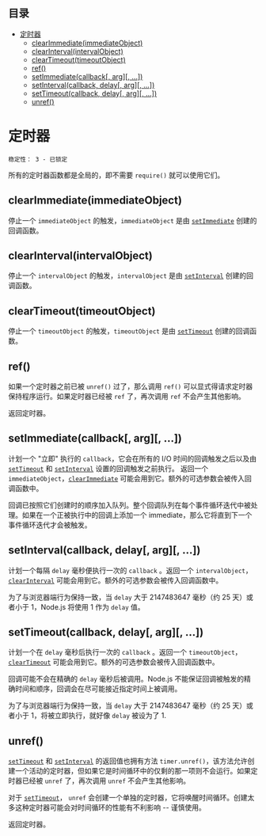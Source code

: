 ## 目录
* [定时器](#定时器)
  * [clearImmediate(immediateObject)](#clearimmediateimmediateobject)
  * [clearInterval(intervalObject)](#clearintervalintervalobject)
  * [clearTimeout(timeoutObject)](#cleartimeouttimeoutobject)
  * [ref()](#ref)
  * [setImmediate(callback[, arg][, ...])](#setimmediatecallback-arg-)
  * [setInterval(callback, delay[, arg][, ...])](#setintervalcallback-delay-arg-)
  * [setTimeout(callback, delay[, arg][, ...])](#settimeoutcallback-delay-arg-)
  * [unref()](#unref)

# 定时器

    稳定性： 3 - 已锁定

所有的定时器函数都是全局的，即不需要 `require()` 就可以使用它们。

## clearImmediate(immediateObject)

停止一个 `immediateObject` 的触发，`immediateObject` 是由 [`setImmediate`][] 创建的回调函数。

## clearInterval(intervalObject)

停止一个 `intervalObject` 的触发，`intervalObject` 是由 [`setInterval`][] 创建的回调函数。

## clearTimeout(timeoutObject)

停止一个 `timeoutObject` 的触发，`timeoutObject` 是由 [`setTimeout`][] 创建的回调函数。

## ref()

如果一个定时器之前已被 `unref()` 过了，那么调用 `ref()` 可以显式得请求定时器保持程序运行。如果定时器已经被 `ref` 了，再次调用 `ref` 不会产生其他影响。

返回定时器。

## setImmediate(callback[, arg][, ...])

计划一个 "立即" 执行的 `callback`，它会在所有的 I/O 时间的回调触发之后以及由 [`setTimeout`][] 和 [`setInterval`][] 设置的回调触发之前执行。 返回一个 `immediateObject`，[`clearImmediate`][] 可能会用到它。额外的可选参数会被传入回调函数中。

回调已按照它们创建时的顺序加入队列。整个回调队列在每个事件循环迭代中被处理。如果在一个正被执行中的回调上添加一个 immediate，那么它将直到下一个事件循环迭代才会被触发。

## setInterval(callback, delay[, arg][, ...])

计划一个每隔 `delay` 毫秒便执行一次的 `callback` 。返回一个 `intervalObject`，[`clearInterval`][] 可能会用到它。额外的可选参数会被传入回调函数中。

为了与浏览器端行为保持一致，当 `delay` 大于 2147483647 毫秒（约 25 天）或者小于 1，Node.js 将使用 1 作为 `delay` 值。

## setTimeout(callback, delay[, arg][, ...])

计划一个在 `delay` 毫秒后执行一次的 `callback` 。返回一个 `timeoutObject`，[`clearTimeout`][] 可能会用到它。额外的可选参数会被传入回调函数中。

回调可能不会在精确的  `delay` 毫秒后被调用。Node.js 不能保证回调被触发的精确时间和顺序，回调会在尽可能接近指定时间上被调用。

为了与浏览器端行为保持一致，当 `delay` 大于 2147483647 毫秒（约 25 天）或者小于 1，将被立即执行，就好像 `delay` 被设为了 1.

## unref()

[`setTimeout`][] 和 [`setInterval`][] 的返回值也拥有方法 `timer.unref()`，该方法允许创建一个活动的定时器，但如果它是时间循环中的仅剩的那一项则不会运行。如果定时器已经被 `unref` 了，再次调用 `unref` 不会产生其他影响。

对于 [`setTimeout`][]， `unref` 会创建一个单独的定时器，它将唤醒时间循环。创建太多这种定时器可能会对时间循环的性能有不利影响 -- 谨慎使用。

返回定时器。

[`clearImmediate`]: timers.markdown#clearimmediateimmediateobject
[`clearInterval`]: timers.markdown#clearintervalintervalobject
[`clearTimeout`]: timers.markdown#cleartimeouttimeoutobject
[`setImmediate`]: timers.markdown#setimmediatecallback-arg-
[`setInterval`]: timers.markdown#setintervalcallback-delay-arg-
[`setTimeout`]: timers.markdown#settimeoutcallback-delay-arg-
